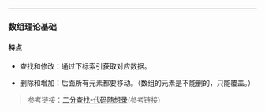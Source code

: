 >


---

### 数组理论基础




#### 特点

- 查找和修改：通过下标索引获取对应数据。

- 删除和增加：后面所有元素都要移动。（数组的元素是不能删的，只能覆盖。）
>   参考链接：[二分查找-代码随想录](https://programmercarl.com/0704.%E4%BA%8C%E5%88%86%E6%9F%A5%E6%89%BE.html)(参考链接)


